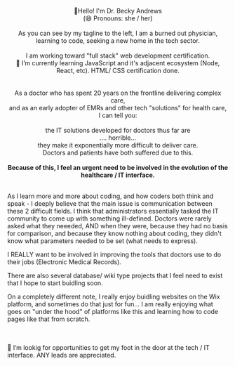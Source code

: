 <p align="center">
👋Hello!  I'm Dr. Becky Andrews<br> 
(😄 Pronouns: she / her)<br> <br> 
As you can see by my tagline to the left, I am a burned out physician, learning to code, seeking a new home in the tech sector. <br> <br> 
I am working toward "full stack" web development certification. <br>
🌱 I’m currently learning JavaScript and it's adjacent ecosystem (Node, React, etc).  HTML/ CSS certification done. <br><br><br>
As a doctor who has spent 20 years on the frontline delivering complex care, <br>and as an early adopter of EMRs and other tech "solutions" for health care, <br>I can tell you: <br><br> the IT solutions developed for doctors thus far are<br>.... horrible... <br>they make it exponentially more difficult to deliver care.  <br>Doctors and patients have both suffered due to this. <br>
<br><strong>Because of this, I feel an urgent need to be involved in the evolution of the healthcare / IT interface. </strong>
<br><br> 

As I learn more and more about coding, and how coders both think and speak - I deeply believe that the main issue is communication between these 2 difficult fields. 
I think that administrators essentially tasked the IT community to come up with something ill-defined.  Doctors were rarely asked what they neeeded, AND when they were, because they had no basis for comparison, and because they know nothing about coding, they didn't know what parameters needed to be set (what needs to express). 

I REALLY want to be involved in improving the tools that doctors use to do their jobs (Electronic Medical Records).  

There are also several database/ wiki type projects that I feel need to exist that I hope to start buidling soon. 

On a completely different note, I really enjoy buidling websites on the Wix platform, and sometimes do that just for fun...
I am really enjoying what goes on "under the hood" of platforms like this and learning how to code pages like that from scratch.  

<br>

<br>
👯 I’m lookig for opportunities to get my foot in the door at the tech / IT interface. ANY leads are appreciated.

</p>

<!--
**DrBecky22/DrBecky22** is a ✨ _special_ ✨ repository because its `README.md` (this file) appears on your GitHub profile.

Here are some ideas to get you started:

- 🔭 I’m currently working on ...
- 
- 🤔 I’m looking for help with ...
- 💬 Ask me about ...
- 📫 How to reach me: ...
-  ...
- ⚡ Fun fact: ...
-->
